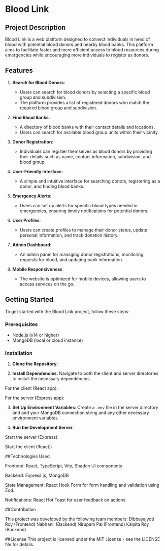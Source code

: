 # Blood Link

## Project Description
Blood Link is a web platform designed to connect individuals in need of blood with potential blood donors and nearby blood banks. This platform aims to facilitate faster and more efficient access to blood resources during emergencies while encouraging more individuals to register as donors.

## Features
1. **Search for Blood Donors**:
   - Users can search for blood donors by selecting a specific blood group and subdivision.
   - The platform provides a list of registered donors who match the required blood group and subdivision.

2. **Find Blood Banks**:
   - A directory of blood banks with their contact details and locations.
   - Users can search for available blood group units within their vicinity.

3. **Donor Registration**:
   - Individuals can register themselves as blood donors by providing their details such as name, contact information, subdivision, and blood group.

4. **User-Friendly Interface**:
   - A simple and intuitive interface for searching donors, registering as a donor, and finding blood banks.

5. **Emergency Alerts**:
   - Users can set up alerts for specific blood types needed in emergencies, ensuring timely notifications for potential donors.

6. **User Profiles**:
   - Users can create profiles to manage their donor status, update personal information, and track donation history.

7. **Admin Dashboard**:
   - An admin panel for managing donor registrations, monitoring requests for blood, and updating bank information.

8. **Mobile Responsiveness**:
   - The website is optimized for mobile devices, allowing users to access services on the go.

## Getting Started

To get started with the Blood Link project, follow these steps:

### Prerequisites
- Node.js (v14 or higher)
- MongoDB (local or cloud instance)

### Installation

1. **Clone the Repository**:


2. **Install Dependencies**:
Navigate to both the client and server directories to install the necessary dependencies.

For the client (React app):

For the server (Express app):

3. **Set Up Environment Variables**:
Create a `.env` file in the server directory and add your MongoDB connection string and any other necessary environment variables.

4. **Run the Development Server**:

Start the server (Express):

Start the client (React):

##Technologies Used

Frontend: React, TypeScript, Vite, Shadcn UI components

Backend: Express.js, MongoDB

State Management: React Hook Form for form handling and validation using Zod.

Notifications: React Hot Toast for user feedback on actions.


##Contribution

This project was developed by the following team members:
Dibbayajyoti Roy (Frontend)
Nabhanil (Backend)
Nirupam Pal (Frontend)
Kalpita Roy (Backend)


##License
This project is licensed under the MIT License - see the LICENSE file for details.



